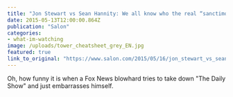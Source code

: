 ```yaml
---
title: "Jon Stewart vs Sean Hannity: We all know who the real “sanctimonious jackass” is"
date: 2015-05-13T12:00:00.864Z
publication: "Salon"
categories: 
- what-im-watching
image: /uploads/tower_cheatsheet_grey_EN.jpg
featured: true
link_to_original: "https://www.salon.com/2015/05/16/jon_stewart_vs_sean_hannity_we_all_know_who_the_real_sanctimonious_jackass_is/"
---
```

Oh, how funny it is when a Fox News blowhard tries to take down "The Daily Show" and just embarrasses himself.